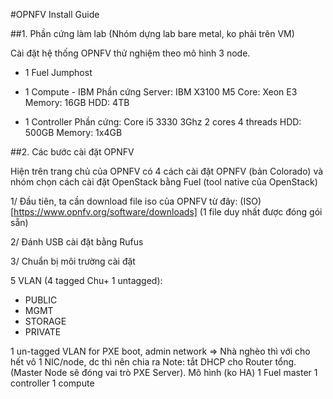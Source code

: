 #OPNFV Install Guide

##1. Phần cứng làm lab (Nhóm dựng lab bare metal, ko phải trên VM)

Cài đặt hệ thống OPNFV thử nghiệm theo mô hình 3 node.
+ 1 Fuel Jumphost

+ 1 Compute - IBM
Phần cứng
Server: IBM X3100 M5
Core: Xeon E3
Memory: 16GB
HDD: 4TB

+ 1 Controller
Phần cứng:
Core i5  3330 3Ghz 2 cores 4 threads
HDD: 500GB
Memory: 1x4GB


##2. Các bước cài đặt OPNFV

Hiện trên trang chủ của OPNFV có 4 cách cài đặt OPNFV (bản Colorado) và nhóm chọn cách cài đặt OpenStack bằng Fuel (tool native của OpenStack)

1/ Đầu tiên, ta cần download file iso của OPNFV từ đây: (ISO)[https://www.opnfv.org/software/downloads] (1 file duy nhất được đóng gói sẵn)

2/ Đánh USB cài đặt bằng Rufus

3/ Chuẩn bị môi trường cài đặt

5 VLAN (4 tagged Chu+ 1 untagged):
<ul>
<li>PUBLIC</li>
<li>MGMT</li>
<li>STORAGE</li>
<li>PRIVATE</li>
</ul>
1 un-tagged VLAN for PXE boot, admin network
=> Nhà nghèo thì với cho hết vô 1 NIC/node, dc thì nên chia ra
Note: tắt DHCP cho Router tổng. (Master Node sẽ đóng vai trò PXE Server).
Mô hình (ko HA)
1 Fuel master
1 controller
1 compute
